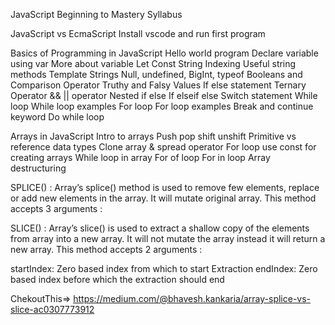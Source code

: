 JavaScript Beginning to Mastery Syllabus

JavaScript vs EcmaScript 
Install vscode and run first program

Basics of Programming in JavaScript
Hello world program
Declare variable using var
More about variable
Let
Const
String Indexing
Useful string methods
Template Strings
Null, undefined, BigInt, typeof
Booleans and Comparison Operator
Truthy and Falsy Values
If else statement
Ternary Operator
&& || operator
Nested if else
If elseif else
Switch statement
While loop 
While loop examples
For loop
For loop examples
Break and continue keyword
Do while loop

Arrays in JavaScript
Intro to arrays
Push pop shift unshift
Primitive vs reference data types
Clone array & spread operator
For loop
use const for creating arrays
While loop in array
For of loop
For in loop
Array destructuring


SPLICE() :
Array’s splice() method is used to remove few elements, replace or add new elements in the array. It will mutate original array. This method accepts 3 arguments :

SLICE() :
Array’s slice() is used to extract a shallow copy of the elements from array into a new array. It will not mutate the array instead it will return a new array. This method accepts 2 arguments :

startIndex: Zero based index from which to start Extraction
endIndex: Zero based index before which the extraction should end


ChekoutThis=>  https://medium.com/@bhavesh.kankaria/array-splice-vs-slice-ac0307773912
